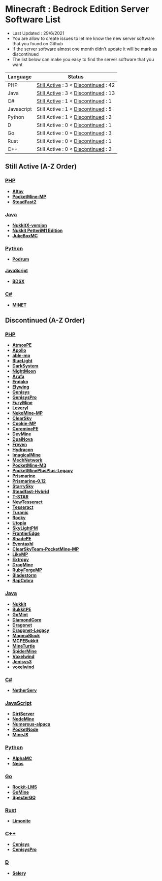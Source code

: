 # Minecraft : Bedrock Edition Server Software List
  - Last Updated : 29/6/2021
  - You are allow to create issues to let me know the new server software that you found on Github
  - If the server software almost one month didn't update it will be mark as discontinued
  - The list below can make you easy to find the server software that you want 
  
| Language | Status |
| ------ | ------ |
| PHP | [Still Active](https://github.com/xinghao2003/MCPE-ServerSoftware-List/blob/master/README.md#php) : 3 < [Discontinued](https://github.com/xinghao2003/MCPE-ServerSoftware-List/blob/master/README.md#php-1) : 42 |
| Java | [Still Active](https://github.com/xinghao2003/MCPE-ServerSoftware-List/blob/master/README.md#java) : 3 < [Discontinued](https://github.com/xinghao2003/MCPE-ServerSoftware-List/blob/master/README.md#java-1) : 13 |
| C# | [Still Active](https://github.com/xinghao2003/MCPE-ServerSoftware-List/blob/master/README.md#c) : 1 < [Discontinued](https://github.com/xinghao2003/MCPE-ServerSoftware-List/blob/master/README.md#c-1) : 1 |
| Javascript | Still Active : 1 < [Discontinued](https://github.com/xinghao2003/MCPE-ServerSoftware-List/blob/master/README.md#javascript-1) : 5 |
| Python | Still Active : 1 < [Discontinued](https://github.com/xinghao2003/MCPE-ServerSoftware-List/blob/master/README.md#python) : 2 |
| D | Still Active : 0 < [Discontinued](https://github.com/xinghao2003/MCPE-ServerSoftware-List/blob/master/README.md#d) : 1 |
| Go | Still Active : 0 = [Discontinued](https://github.com/xinghao2003/MCPE-ServerSoftware-List/blob/master/README.md#go-1) : 3 |
| Rust | Still Active : 0 < [Discontinued](https://github.com/xinghao2003/MCPE-ServerSoftware-List/blob/master/README.md#rust) : 1 |
| C++ | Still Active : 0 < [Discontinued](https://github.com/xinghao2003/MCPE-ServerSoftware-List/blob/master/README.md#c-2) : 2 |

## Still Active (A-Z Order)
### [PHP](https://github.com/xinghao2003/MCPE-ServerSoftware-List/blob/master/README.md#minecraft--bedrock-edition-server-software-list)
* __[Altay](https://github.com/TuranicTeam/Altay)__
* __[PocketMine-MP](https://github.com/pmmp/PocketMine-MP)__
* __[SteadFast2](https://github.com/Hydreon/Steadfast2)__

### [Java](https://github.com/xinghao2003/MCPE-ServerSoftware-List/blob/master/README.md#minecraft--bedrock-edition-server-software-list)
* __[NukkitX-version](https://github.com/NukkitX/Nukkit)__
* __[Nukkit PetteriM1 Edition](https://github.com/PetteriM1/NukkitPetteriM1Edition)__
* __[JukeBoxMC](https://github.com/LucGamesYT/JukeboxMC)__

### [Python](https://github.com/xinghao2003/MCPE-ServerSoftware-List/blob/master/README.md#minecraft--bedrock-edition-server-software-list)
* __[Podrum](https://github.com/Podrum/Podrum)__

#### [JavaScript](https://github.com/xinghao2003/MCPE-ServerSoftware-List/blob/master/README.md#minecraft--bedrock-edition-server-software-list)
* __[BDSX](https://github.com/bdsx/bdsx)__

### [C#](https://github.com/xinghao2003/MCPE-ServerSoftware-List/blob/master/README.md#minecraft--bedrock-edition-server-software-list)

* __[MiNET](https://github.com/NiclasOlofsson/MiNET)__

## Discontinued (A-Z Order)
### [PHP](https://github.com/xinghao2003/MCPE-ServerSoftware-List/blob/master/README.md#minecraft--bedrock-edition-server-software-list)
* __[AtmosPE](https://github.com/AtmosPE/AtmosPE)__
* __[Apollo](https://github.com/caspervanneck/Apollo)__
* __[able-mp](https://github.com/AbleUnion/able-mp)__
* __[BlueLight](https://github.com/BlueLightJapan/BlueLight)__
* __[DarkSystem](https://github.com/DarkSystem-PE/DarkSystem)__
* __[NightMoon](https://github.com/NightMoonTeam/NightMoon)__
* __[Arufa](https://github.com/Jonathanftw/Arufa)__
* __[Endako](https://github.com/LeronDoesGM/Endako)__
* __[Elywing](https://github.com/H4PM/Elywing)__
* __[Genisys](https://github.com/iTXTech/Genisys)__
* __[GenisysPro](https://github.com/GenisysPro/GenisysPro)__
* __[FuryMine](https://github.com/XFuryMCPE/FuryMine)__
* __[Leveryl](https://github.com/LeverylTeam/Leveryl)__
* __[NekoMine-MP](https://github.com/Nekiechan/NekoMine-MP)__
* __[ClearSky](https://github.com/ClearSkyTeam/ClearSky)__
* __[Cookie-MP](https://github.com/CookieSoftware/Cookie-MP)__
* __[CoreminePE](https://github.com/starfury1927/CoreminePE)__
* __[DevMine](https://github.com/MineCode-Devs/DevMine)__
* __[DualNova](https://github.com/DualNova-Team/DualNova)__
* __[Freven](https://github.com/FrevenTeam/Freven)__
* __[Hydracon](https://github.com/E-DevPM/Hydracon)__
* __[ImagicalMine](https://github.com/ImagicalMine/ImagicalMine)__
* __[MechNetwork](https://github.com/MechRalph04/MechNetwork)__
* __[PocketMine-M3](https://github.com/FrontierDevs/PocketMine-M3)__
* __[PocketMinePlusPlus-Legacy](https://github.com/PrismarineMC/PocketMinePlusPlus-Legacy)__
* __[Prismarine](https://github.com/PrismarineMC/Prismarine)__
* __[Prismarine-0.12](https://github.com/PrismarineMC/Prismarine-0.12)__
* __[StarrySky](https://github.com/StarrySky-PE/StarrySky)__
* __[Steadfast-Hybrid](https://github.com/yungtechboy1/Steadfast-Hybrid)__
* __[T-STAR](https://github.com/TaleStar/T-STAR)__
* __[NewTesseract](https://github.com/NewTesseractTeam/NewTesseract)__
* __[Tesseract](https://github.com/ServerSoftwareArchiveTeam/Tesseract)__
* __[Turanic](https://github.com/TuranicTeam/Turanic)__
* __[Rocky](https://github.com/ServerSoftwareArchiveTeam/Rocky)__
* __[Utopia](https://github.com/HybridPE/Utopia)__
* __[SkyLightPM](https://github.com/SkyLightMCPE/SkyLightPM)__
* __[FrontierEdge](https://github.com/FrontierDevs/FrontierEdge)__
* __[ShadePE](https://github.com/ExplodingPE/ShadePE)__
* __[Eventaxhl](https://github.com/EventaxhlTeam/Eventaxhl)__
* __[ClearSkyTeam-PocketMine-MP](https://github.com/ClearSkyTeam/PocketMine-MP)__
* __[LikeMP](https://github.com/LikeMP-BE/LikeMP)__
* __[Extropy](https://github.com/ConflictPE/Extropy)__
* __[DragMine](https://github.com/DragMineTeam/DragMine)__
* __[RubyForgeMP](https://github.com/KirbyKYS/RubyForgeMP)__
* __[Bladestorm](https://github.com/NetherGamesMC/Bladestorm)__
* __[RapCobra](https://github.com/NetherGamesMC/RapCobra)__

### [Java](https://github.com/xinghao2003/MCPE-ServerSoftware-List/blob/master/README.md#minecraft--bedrock-edition-server-software-list)
* __[Nukkit](https://github.com/Nukkit/Nukkit)__
* __[BukkitPE](https://github.com/BukkitPE/BukkitPE)__
* __[GoMint](https://github.com/GoMint/GoMint)__
* __[DiamondCore](https://github.com/yungtechboy1/DiamondCore)__
* __[Dragonet](https://github.com/DragonetMC/Dragonet)__
* __[Dragonet-Legacy](https://github.com/DragonetMC/Dragonet-Legacy)__
* __[MagmaBlock](https://github.com/PrismarineMC/MagmaBlock)__
* __[MCPEBukkit](https://github.com/MCPEBukkit/MCPEBukkit)__
* __[MineTurtle](https://github.com/MCPEBukkit/MineTurtle)__
* __[SpiderMine](https://github.com/QuantumWorks/SpiderMine)__
* __[Voxelwind](https://github.com/voxelwind/voxelwind)__
* __[Jenisys3](https://github.com/FrontierDevs/Jenisys3)__
* __[voxelwind](https://github.com/voxelwind/voxelwind)__

### [C#](https://github.com/xinghao2003/MCPE-ServerSoftware-List/blob/master/README.md#minecraft--bedrock-edition-server-software-list)
* __[NetherServ](https://github.com/protosleep/NetherServ)__

### [JavaScript](https://github.com/xinghao2003/MCPE-ServerSoftware-List/blob/master/README.md#minecraft--bedrock-edition-server-software-list)
* __[DirtServer](https://github.com/Falkirks/DirtServer)__
* __[NodeMine](https://github.com/NodeMine/NodeMine)__
* __[Numerous-alpaca](https://github.com/numerous-alpaca/numerous-alpaca)__
* __[PocketNode](https://github.com/PocketNode/PocketNode)__
* __[MineJS](https://github.com/organization/MineJS)__

### [Python](https://github.com/xinghao2003/MCPE-ServerSoftware-List/blob/master/README.md#minecraft--bedrock-edition-server-software-list)
* __[AlphaMC](https://github.com/Suppert/AlphaMC)__
* __[Neos](https://github.com/daniktheboss/Neos)__

### [Go](https://github.com/xinghao2003/MCPE-ServerSoftware-List/blob/master/README.md#minecraft--bedrock-edition-server-software-list)
* __[Rockit-LMS](https://github.com/cr0sh/Rockit-LMS)__
* __[GoMine](https://github.com/Irmine/GoMine)__
* __[SpecterGO](https://github.com/SpecterTeam/SpecterGO)__

### [Rust](https://github.com/xinghao2003/MCPE-ServerSoftware-List/blob/master/README.md#minecraft--bedrock-edition-server-software-list)
* __[Limonite](https://github.com/iTXTech/limonite)__

### [C++](https://github.com/xinghao2003/MCPE-ServerSoftware-List/blob/master/README.md#minecraft--bedrock-edition-server-software-list)
* __[Cenisys](https://github.com/iTXTech/Cenisys)__
* __[CenisysPro](https://github.com/GenisysPro/CenisysPro)__

### [D](https://github.com/xinghao2003/MCPE-ServerSoftware-List/blob/master/README.md#minecraft--bedrock-edition-server-software-list)
* __[Selery](https://github.com/sel-project/selery)__
